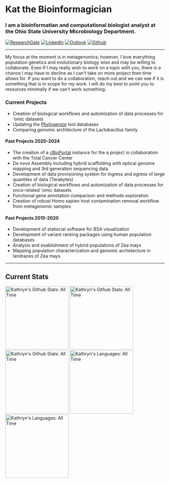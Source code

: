 # Kat the Bioinformagician
### I am a bioinformatian and computational biologist analyst at the Ohio State University Microbiology Department. <p align="left"> 
  [![ResearchGate](https://img.shields.io/badge/ResearchGate-00CCBB?style=for-the-badge&logo=ResearchGate&logoColor=white)](https://www.researchgate.net/profile/Kathryn-Kananen)
  [![LinkedIn](https://img.shields.io/badge/linkedin-%230077B5.svg?style=for-the-badge&logo=linkedin&logoColor=white)](https://www.linkedin.com/in/kathryn-kananen-85352b109/) 
  [![Outlook](https://img.shields.io/badge/Microsoft_Outlook-0078D4?style=for-the-badge&logo=microsoft-outlook&logoColor=white)](mailto:kananen.13@osu.edu)
  [![Github](https://img.shields.io/github/followers/kekananen?label=Follow&style=social)](https://github.com/kekananen) 
</p>

---

My focus at the moment is in metagenomics; however, I love everything population genetics and evolutionary biology wise and may be willing to collaborate. Even if I may really wish to work on a topic with you, there is a chance I may have to decline as I can't take on more project then time allows for. If you want to do a collaboration, reach out and we can see if it is something that is in scope for my work. I will do my best to point you to resources minimally if we can't work something. 

### Current Projects 
- Creation of biological workflows and automization of data processes for 'omic datasets
- Updating the [Phylogenize](https://phylogenize.org/) tool databases
- Comparing genomic architecture of the Lactobacillus family
#### Past Projects 2020-2024
- The creation of a [cBioPortal](https://www.cbioportal.org/) instance for the a project in collaboration with the Total Cancer Center
- De novo Assembly including hybrid scaffolding with optical genome mapping and 3rd generation sequencing data
- Development of data provisioning system for ingress and egress of large quantites of data (Terabytes)
- Creation of biological workflows and automization of data processes for onco-related 'omic datasets
- Functional gene annotation comparison and methods exploration
- Creation of robust Homo sapien host contamination removal workflow from metagenomic samples
#### Past Projects 2015-2020
- Development of statiscial software for BSA visualization
- Development of variant ranking packages using human population databases
- Analysis and esablishment of hybrid populations of Zea mays
- Mapping population characterization and genomic archetecture in landraces of Zea mays
---
## Current Stats

<div align="left"> 
  <a>
    <img height=200 src="https://github-profile-summary-cards.vercel.app/api/cards/profile-details?username=kekananen&theme=default" alt="Kathryn's Github Stats: All Time" />
    <img height=200 src="http://github-profile-summary-cards.vercel.app/api/cards/stats?username=kekananen&theme=default" alt="Kathryn's Github Stats: All Time" />
    <img height=200 src="http://github-profile-summary-cards.vercel.app/api/cards/productive-time?username=kekananen&theme=default&utcOffset=8" alt="Kathryn's Github Stats: All Time" />
  </a>
  
  <a>
    <img height=200 src="http://github-profile-summary-cards.vercel.app/api/cards/repos-per-language?username=kekananen&theme=default" alt="Kathryn's Languages: All Time" />
    <img height=200 src="http://github-profile-summary-cards.vercel.app/api/cards/most-commit-language?username=kekananen&theme=default" alt="Kathryn's Languages: All Time" />
  </a>
</div>
<!--
**Kekananen/kekananen** is a ✨ _special_ ✨ repository because its `README.md` (this file) appears on your GitHub profile.
